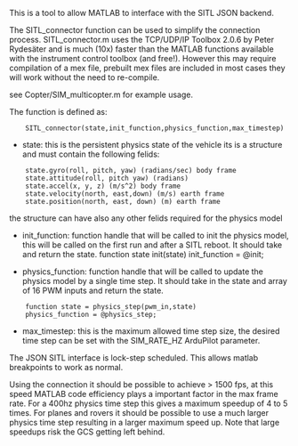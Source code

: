 This is a tool to allow MATLAB to interface with the SITL JSON backend.

The SITL_connector function can be used to simplify the connection process. SITL_connector.m uses the TCP/UDP/IP Toolbox 2.0.6 by Peter Rydesäter and is much (10x) faster than the MATLAB functions available with the instrument control toolbox (and free!). However this may require compilation of a mex file, prebuilt mex files are included in most cases they will work without the need to re-compile. 

see Copter/SIM_multicopter.m for example usage.

The function is defined as:
```
    SITL_connector(state,init_function,physics_function,max_timestep)
```

- state: this is the persistent physics state of the vehicle its is a structure and must contain the following felids:
```
    state.gyro(roll, pitch, yaw) (radians/sec) body frame
    state.attitude(roll, pitch yaw) (radians)
    state.accel(x, y, z) (m/s^2) body frame
    state.velocity(north, east,down) (m/s) earth frame
    state.position(north, east, down) (m) earth frame 
```
the structure can have also any other felids required for the physics model

- init_function: function handle that will be called to init the physics model, this will be called on the first run and after a SITL reboot. It should take and return the state.
    function state init(state)
    init_function = @init;

- physics_function: function handle that will be called to update the physics model by a single time step. It should take in the state and array of 16 PWM inputs and return the state.
```
    function state = physics_step(pwm_in,state)
    physics_function = @physics_step;
```
- max_timestep: this is the maximum allowed time step size, the desired time step can be set with the SIM_RATE_HZ ArduPilot parameter.

The JSON SITL interface is lock-step scheduled. This allows matlab breakpoints to work as normal.

Using the connection it should be possible to achieve > 1500 fps, at this speed MATLAB code efficiency plays a important factor in the max frame rate. For a 400hz physics time step this gives a maximum speedup of 4 to 5 times. For planes and rovers it should be possible to use a much larger physics time step resulting in a larger maximum speed up. Note that large speedups risk the GCS getting left behind.
